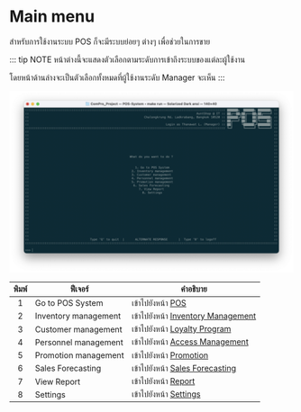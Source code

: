 # Main menu
สำหรับการใช้งานระบบ POS ก็จะมีระบบย่อยๆ ต่างๆ เพื่อช่วยในการขาย

::: tip NOTE
หน้าต่างนี้จะแสดงตัวเลือกตามระดับการเข้าถึงระบบของแต่ละผู้ใช้งาน

โดยหน้าด้านล่างจะเป็นตัวเลือกทั้งหมดที่ผู้ใช้งานระดับ Manager จะเห็น
:::

![](./img/main-menu.png)

|  พิมพ์  | ฟีเจอร์                | คำอธิบาย                                                |
| :---: | -------------------- | ----------------------------------------------------- |
|   1   | Go to POS System     | เข้าไปยังหน้า [POS](../sales/)                           |
|   2   | Inventory management | เข้าไปยังหน้า [Inventory Management](../inventory/)      |
|   3   | Customer management  | เข้าไปยังหน้า [Loyalty Program](../customer/)            |
|   4   | Personnel management | เข้าไปยังหน้า [Access Management](../access-management/) |
|   5   | Promotion management | เข้าไปยังหน้า [Promotion](../promo/)                     |
|   6   | Sales Forecasting    | เข้าไปยังหน้า [Sales Forecasting](../forecast/)          |
|   7   | View Report          | เข้าไปยังหน้า [Report](../report/)                       |
|   8   | Settings             | เข้าไปยังหน้า [Settings](../settings/)                   |
